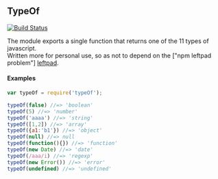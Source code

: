 ## TypeOf

[![Build Status](https://travis-ci.org/DarkScorpion/typeOf.svg?branch=m)](https://travis-ci.org/DarkScorpion/typeOf)

The module exports a single function that returns one of the 11 types of javascript.  
Written more for personal use, so as not to depend on the ["npm leftpad problem"] [leftpad].

#### Examples
```js
var typeOf = require('typeOf');

typeOf(false) //=> 'boolean'
typeOf(5) //=> 'number'
typeOf('aaaa') //=> 'string'
typeOf([1,2]) //=> 'array'
typeOf({a1:'b1'}) //=> 'object'
typeOf(null) //=> null
typeOf(function(){}) //=> 'function'
typeOf(new Date) //=> 'date'
typeOf(/aaa/i) //=> 'regexp'
typeOf(new Error()) //=> 'error'
typeOf(undefined) //=> 'undefined'
```

[leftpad]: http://www.haneycodes.net/npm-left-pad-have-we-forgotten-how-to-program/
